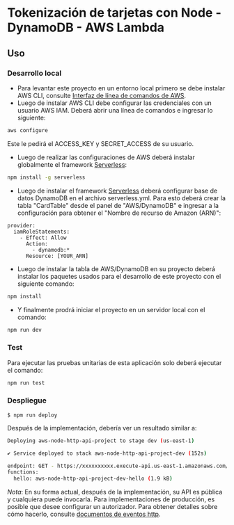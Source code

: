 # Tokenización de tarjetas con Node - DynamoDB - AWS Lambda

## Uso


### Desarrollo local

- Para levantar este proyecto en un entorno local primero se debe instalar AWS CLI, consulte [Interfaz de línea de comandos de AWS](https://aws.amazon.com/es/cli/).
- Luego de instalar AWS CLI debe configurar las credenciales con un usuario AWS IAM. Deberá abrir una línea de comandos e ingresar lo siguiente:

```bash
aws configure
```

Este le pedirá el ACCESS_KEY y SECRET_ACCESS de su usuario.

- Luego de realizar las configuraciones de AWS deberá instalar globalmente el framework [Serverless](https://www.serverless.com/framework/docs/getting-started):

```bash
npm install -g serverless
``` 

- Luego de instalar el framework [Serverless](https://www.serverless.com/framework/docs/getting-started) deberá configurar base de datos DynamoDB en el archivo serverless.yml. Para esto
deberá crear la tabla "CardTable" desde el panel de "AWS/DynamoDB" e ingresar a la configuración para obtener el "Nombre de recurso de Amazon (ARN)":

```
provider:
  iamRoleStatements:
    - Effect: Allow
      Action: 
        - dynamodb:*
      Resource: [YOUR_ARN]
```

- Luego de instalar la tabla de AWS/DynamoDB en su proyecto deberá instalar los paquetes usados para el desarrollo de este proyecto con el siguiente comando: 
```bash
npm install
```

- Y finalmente prodrá iniciar el proyecto en un servidor local con el comando: 

```bash
npm run dev
```

### Test

Para ejecutar las pruebas unitarias de esta aplicación solo deberá ejecutar el comando:

```bash
npm run test
```

### Despliegue

```
$ npm run deploy
```

Después de la implementación, debería ver un resultado similar a:

```bash
Deploying aws-node-http-api-project to stage dev (us-east-1)

✔ Service deployed to stack aws-node-http-api-project-dev (152s)

endpoint: GET - https://xxxxxxxxxx.execute-api.us-east-1.amazonaws.com/
functions:
  hello: aws-node-http-api-project-dev-hello (1.9 kB)
```

_Nota_: En su forma actual, después de la implementación, su API es pública y cualquiera puede invocarla. Para implementaciones de producción, es posible que desee configurar un autorizador. Para obtener detalles sobre cómo hacerlo, consulte [documentos de eventos http](https://www.serverless.com/framework/docs/providers/aws/events/apigateway/).


